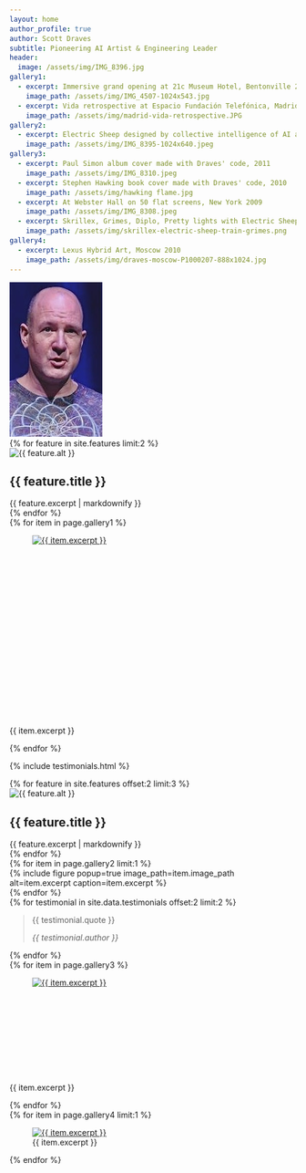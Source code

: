 ```yaml
---
layout: home
author_profile: true
author: Scott Draves
subtitle: Pioneering AI Artist & Engineering Leader
header:
  image: /assets/img/IMG_8396.jpg
gallery1:
  - excerpt: Immersive grand opening at 21c Museum Hotel, Bentonville 2013
    image_path: /assets/img/IMG_4507-1024x543.jpg
  - excerpt: Vida retrospective at Espacio Fundación Telefónica, Madrid 2012
    image_path: /assets/img/madrid-vida-retrospective.JPG
gallery2:
  - excerpt: Electric Sheep designed by collective intelligence of AI and human artists
    image_path: /assets/img/IMG_8395-1024x640.jpeg 
gallery3:
  - excerpt: Paul Simon album cover made with Draves' code, 2011
    image_path: /assets/img/IMG_8310.jpeg
  - excerpt: Stephen Hawking book cover made with Draves' code, 2010
    image_path: /assets/img/hawking flame.jpg
  - excerpt: At Webster Hall on 50 flat screens, New York 2009
    image_path: /assets/img/IMG_8308.jpeg
  - excerpt: Skrillex, Grimes, Diplo, Pretty lights with Electric Sheep, summer tour 2012
    image_path: /assets/img/skrillex-electric-sheep-train-grimes.png
gallery4:
  - excerpt: Lexus Hybrid Art, Moscow 2010
    image_path: /assets/img/draves-moscow-P1000207-888x1024.jpg
---
```


<div> 
  <img class="author__avatar-img" src="/assets/img/face.jpg" alt="Author">
</div>

<div class="feature__wrapper custom-features custom-features-first" data-aos="fade-up">
  {% for feature in site.features limit:2 %}
    <div class="feature__item custom-feature">
      <div class="archive__item">
        <div class="archive__item-icon">
          <!-- <i class="fa-solid fa-bullhorn"></i> -->
          <img src="{{ feature.image_path | relative_url }}" alt="{{ feature.alt }}">
        </div>
        <div class="archive__item-body">
          <h2 class="archive__item-title">{{ feature.title }}</h2>
          <div class="archive__item-excerpt">
            {{ feature.excerpt | markdownify }}
          </div>
        </div>
      </div>
    </div>
  {% endfor %}
</div>

<div class="figure-row figure-row-two d-flex" data-aos="fade-up" data-aos-delay="100">
  {% for item in page.gallery1 %}
    <div style="max-width: 450px">
      <figure class="" style="max-width: 100%; height: 320px" data-aos="zoom-in" data-aos-delay="{{ forloop.index | times: 100 }}">
        <a href="{{ item.image_path }}" class="image-popup" title="{{ item.excerpt }}">
          <img style="width: 100%; height: 350px" src="{{ item.image_path }}" alt="{{ item.excerpt }}">
          <!-- <figcaption>
            <p>{{ item.excerpt }}</p>
          </figcaption> -->
        </a>
      </figure>
      <figcaption style="width: fit-content;">
        <p style="width: fit-content;">{{ item.excerpt }}</p>
      </figcaption>
    </div>
  {% endfor %}
</div>


{% include testimonials.html %}


<div class="feature__wrapper custom-features" data-aos="fade-up" data-aos-delay="200">
   {% for feature in site.features offset:2 limit:3 %}
    <div class="feature__item custom-feature">
      <div class="archive__item">
        <div class="archive__item-icon">
          <img src="{{ feature.image_path | relative_url }}" alt="{{ feature.alt }}">
        </div>
        <div class="archive__item-body">
          <h2 class="archive__item-title">{{ feature.title }}</h2>
          <div class="archive__item-excerpt">
            {{ feature.excerpt | markdownify }}
          </div>
        </div>
      </div>
    </div>
  {% endfor %}
</div>


<div class="testimonials-gallery-row" data-aos="fade-up" data-aos-delay="300">
  {% for item in page.gallery2 limit:1 %}
      <div class="gallery-column">
      {% include figure popup=true image_path=item.image_path alt=item.excerpt caption=item.excerpt %}
  </div>
  {% endfor %}
  <div class="testimonials-column">
    {% for testimonial in site.data.testimonials offset:2 limit:2 %}
      <blockquote class="testimonial">
        <p>{{ testimonial.quote }}</p>
        <cite>{{ testimonial.author }}</cite>
      </blockquote>
    {% endfor %}
  </div>
</div>




<div class="figure-row d-flex" data-aos="fade-up" data-aos-delay="400">
  {% for item in page.gallery3 %}
    <div style="max-width: 215px">
      <figure class="" style="max-width: 100%; height: 170px" data-aos="flip-left" data-aos-delay="{{ forloop.index | times: 100 }}">
        <a href="{{ item.image_path }}" class="image-popup" title="{{ item.excerpt }}">
          <img style="height: 200px" src="{{ item.image_path }}" alt="{{ item.excerpt }}">
          <!-- <figcaption>
            <p>{{ item.excerpt }}</p>
          </figcaption> -->
        </a>
      </figure>
      <figcaption style="width: fit-content;">
        <p style="width: fit-content;">{{ item.excerpt }}</p>
      </figcaption>
    </div>
  {% endfor %}
</div>

<div class="figure-row-horizontal" data-aos="fade-up" data-aos-delay="500">
  {% for item in page.gallery4 limit:1 %}
    <figure>
      <div class="horizontal-image-container">
        <a href="{{ item.image_path }}" class="image-popup" title="{{ item.excerpt }}">
          <img src="{{ item.image_path }}" alt="{{ item.excerpt }}" class="horizontal-image">
        </a>
      </div>
      <figcaption>{{ item.excerpt }}</figcaption>
    </figure>
  {% endfor %}
</div>